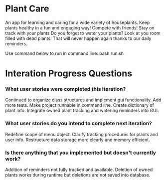 # Plant Care

An app for learning and caring for a wide variety of houseplants. Keep plants healthy in a fun and engaging way! Compete with friends! Stay on track with your plants
Do you forget to water your plants? Look at you room filled with dead plants. That will never happen again thanks to our daily reminders.

Use command below to run in command line:
bash run.sh

# Interation Progress Questions
### What user stories were completed this iteration?

Continued to organize class structures and implement gui functionality. Add more tests. Make project runnable in command line. Create dictionary of plant info. Integrate owned plant tracking and watering reminders into GUI. 

### What user stories do you intend to complete next iteration?

Redefine scope of menu object. Clarify tracking procedures for plants and user info. Restructure data storage more clearly and memory efficient.

### Is there anything that you implemented but doesn't currently work?

Addition of reminders not fully tracked and available.
Deletion of owned plants works during runtime but deletions are not saved into database.
